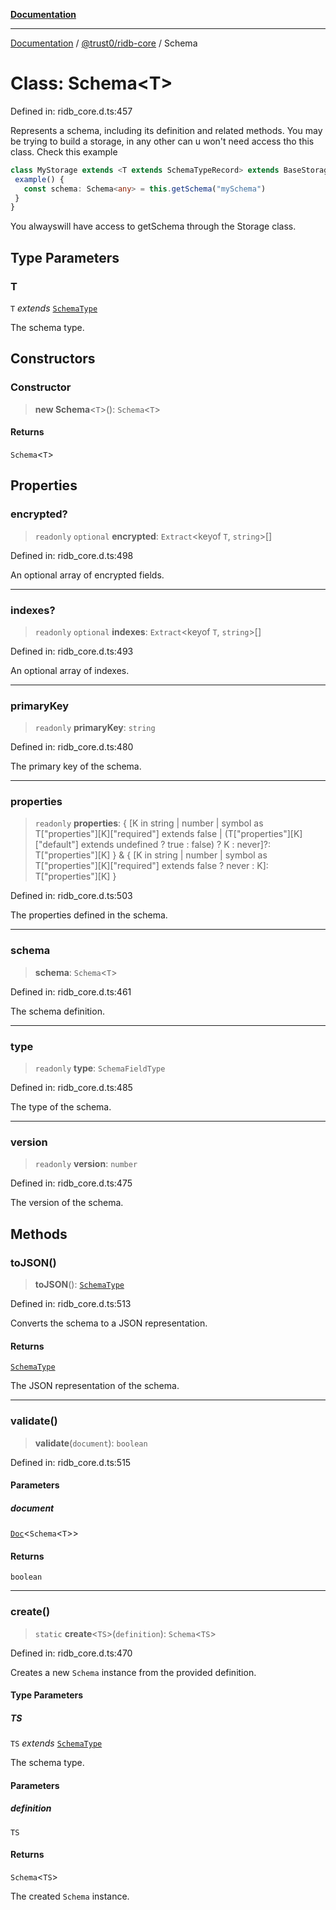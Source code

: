 [**Documentation**](../../../README.md)

***

[Documentation](../../../packages.md) / [@trust0/ridb-core](../README.md) / Schema

# Class: Schema\<T\>

Defined in: ridb\_core.d.ts:457

Represents a schema, including its definition and related methods.
You may be trying to build a storage, in any other can u won't need access tho this class.
Check this example 

```typescript
class MyStorage extends <T extends SchemaTypeRecord> extends BaseStorage<T> {
 example() {
   const schema: Schema<any> = this.getSchema("mySchema")
 }
}
```
You alwayswill have access to getSchema through the Storage class.

## Type Parameters

### T

`T` *extends* [`SchemaType`](../type-aliases/SchemaType.md)

The schema type.

## Constructors

### Constructor

> **new Schema**\<`T`\>(): `Schema`\<`T`\>

#### Returns

`Schema`\<`T`\>

## Properties

### encrypted?

> `readonly` `optional` **encrypted**: `Extract`\<keyof `T`, `string`\>[]

Defined in: ridb\_core.d.ts:498

An optional array of encrypted fields.

***

### indexes?

> `readonly` `optional` **indexes**: `Extract`\<keyof `T`, `string`\>[]

Defined in: ridb\_core.d.ts:493

An optional array of indexes.

***

### primaryKey

> `readonly` **primaryKey**: `string`

Defined in: ridb\_core.d.ts:480

The primary key of the schema.

***

### properties

> `readonly` **properties**: \{ \[K in string \| number \| symbol as T\["properties"\]\[K\]\["required"\] extends false \| (T\["properties"\]\[K\]\["default"\] extends undefined ? true : false) ? K : never\]?: T\["properties"\]\[K\] \} & \{ \[K in string \| number \| symbol as T\["properties"\]\[K\]\["required"\] extends false ? never : K\]: T\["properties"\]\[K\] \}

Defined in: ridb\_core.d.ts:503

The properties defined in the schema.

***

### schema

> **schema**: `Schema`\<`T`\>

Defined in: ridb\_core.d.ts:461

The schema definition.

***

### type

> `readonly` **type**: `SchemaFieldType`

Defined in: ridb\_core.d.ts:485

The type of the schema.

***

### version

> `readonly` **version**: `number`

Defined in: ridb\_core.d.ts:475

The version of the schema.

## Methods

### toJSON()

> **toJSON**(): [`SchemaType`](../type-aliases/SchemaType.md)

Defined in: ridb\_core.d.ts:513

Converts the schema to a JSON representation.

#### Returns

[`SchemaType`](../type-aliases/SchemaType.md)

The JSON representation of the schema.

***

### validate()

> **validate**(`document`): `boolean`

Defined in: ridb\_core.d.ts:515

#### Parameters

##### document

[`Doc`](../type-aliases/Doc.md)\<`Schema`\<`T`\>\>

#### Returns

`boolean`

***

### create()

> `static` **create**\<`TS`\>(`definition`): `Schema`\<`TS`\>

Defined in: ridb\_core.d.ts:470

Creates a new `Schema` instance from the provided definition.

#### Type Parameters

##### TS

`TS` *extends* [`SchemaType`](../type-aliases/SchemaType.md)

The schema type.

#### Parameters

##### definition

`TS`

#### Returns

`Schema`\<`TS`\>

The created `Schema` instance.
